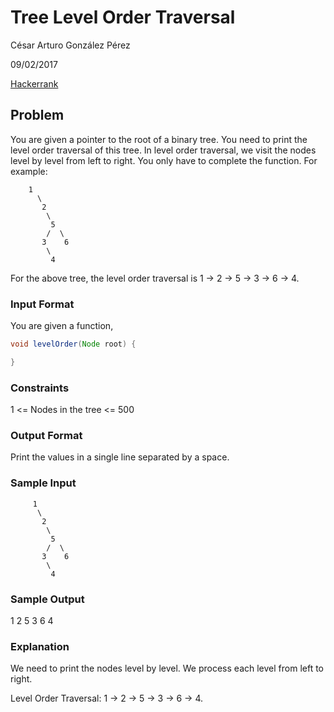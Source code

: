# Tree Level Order Traversal

César Arturo González Pérez

09/02/2017

[Hackerrank](https://www.hackerrank.com/challenges/tree-level-order-traversal)

## Problem

You are given a pointer to the root of a binary tree. You need to print the level order traversal of this tree. In level order traversal, we visit the nodes level by level from left to right. You only have to complete the function. For example:
```
    1
      \
       2
        \
         5
        /  \
       3    6
        \
         4
```
For the above tree, the level order traversal is 1 -> 2 -> 5 -> 3 -> 6 -> 4.

### Input Format

You are given a function,
```java
void levelOrder(Node root) {

}
```
### Constraints

1 <= Nodes in the tree <= 500

### Output Format

Print the values in a single line separated by a space.

### Sample Input
```
     1
      \
       2
        \
         5
        /  \
       3    6
        \
         4
```
### Sample Output

1 2 5 3 6 4

### Explanation

We need to print the nodes level by level. We process each level from left to right. 

Level Order Traversal: 1 -> 2 -> 5 -> 3 -> 6 -> 4.